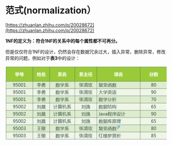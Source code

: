 # 范式\(normalization）

[https://zhuanlan.zhihu.com/p/20028672](https://zhuanlan.zhihu.com/p/20028672)

**1NF的定义为：符合1NF的关系中的每个属性都不可再分。**

  
但是仅仅符合1NF的设计，仍然会存在数据冗余过大，插入异常，删除异常，修改异常的问题，例如对于**表3**中的设计：

![](.gitbook/assets/image%20%289%29.png)

